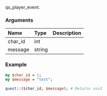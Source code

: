 qs_player_event.
### Arguments
**Name**|**Type**|**Description**
:---|:---|:---
char_id|int|
message|string|

### Example

```perl
my $char_id = 1;
my $message = "test";

quest::($char_id, $message); # Returns void
```